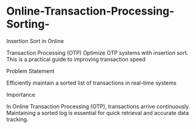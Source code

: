 # Online-Transaction-Processing-Sorting-

Insertion Sort in Online 

Transaction Processing 
(OTP)
 Optimize OTP systems with insertion sort. This is a practical guide to 
improving transaction speed


Problem Statement

 Efficiently maintain a sorted list of 
transactions in real-time systems


 Importance
 
 In Online Transaction Processing 
(OTP), transactions arrive 
continuously.
 Maintaining a sorted log is essential 
for quick retrieval and accurate data 
tracking.
